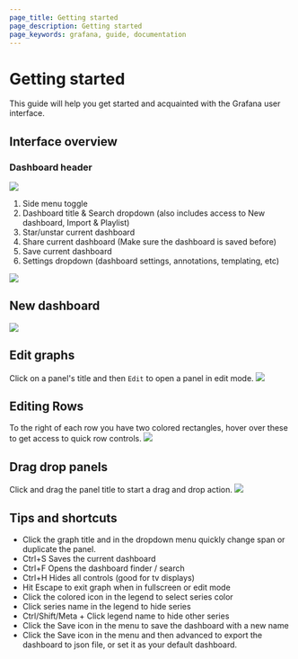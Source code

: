 ```yaml
---
page_title: Getting started
page_description: Getting started
page_keywords: grafana, guide, documentation
---
```


# Getting started
This guide will help you get started and acquainted with the Grafana user interface.

## Interface overview

### Dashboard header
<img class="no-shadow" src="/img/v2/v2_top_nav_annotated.png">

1. Side menu toggle
2. Dashboard title & Search dropdown (also includes access to New dashboard, Import & Playlist)
3. Star/unstar current dashboard
4. Share current dashboard (Make sure the dashboard is saved before)
5. Save current dashboard
6. Settings dropdown (dashboard settings, annotations, templating, etc)

<img src="/img/v1/interface_guide1.png" class="no-sthadow">

## New dashboard
![](/img/animated_gifs/new_dashboard.gif)

## Edit graphs
Click on a panel's title and then ``Edit`` to open a panel in edit mode.
![](/img/v1/edit_graph_ui_guide.png)

## Editing Rows
To the right of each row you have two colored rectangles, hover over these to get access to quick row controls.
![](/img/animated_gifs/row_edit_menu.gif)

## Drag drop panels
Click and drag the panel title to start a drag and drop action.
![](/img/animated_gifs/drag_drop.gif)

## Tips and shortcuts

* Click the graph title and in the dropdown menu quickly change span or duplicate the panel.
* Ctrl+S Saves the current dashboard
* Ctrl+F Opens the dashboard finder / search
* Ctrl+H Hides all controls (good for tv displays)
* Hit Escape to exit graph when in fullscreen or edit mode
* Click the colored icon in the legend to select series color
* Click series name in the legend to hide series
* Ctrl/Shift/Meta + Click legend name to hide other series
* Click the Save icon in the menu to save the dashboard with a new name
* Click the Save icon in the menu and then advanced to export the dashboard to json file, or set it as your default dashboard.











